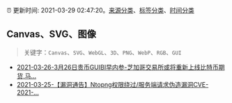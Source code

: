 :alarm_clock: 更新时间: 2021-03-29 02:47:20。[来源分类](../README.md)、[标签分类](../TAGS.md)、[时间分类](../TIMELINE.md)

## Canvas、SVG、图像


> 关键字：`Canvas`、`SVG`、`WebGL`、`3D`、`PNG`、`WebP`、`RGB`、`GUI`



- [2021-03-26-3月26日贵币GUIBI早内参-芝加哥交易所或将重新上线比特币期货,马...](https://sec.thief.one/article_content?a_id=af5e10cd756cb187229a8aefd8070b92) 
- [2021-03-25-【漏洞通告】Ntopng权限绕过/服务端请求伪造漏洞CVE-2021-...](https://sec.thief.one/article_content?a_id=bc0e67fd2c30577d08cf626bba885978) 